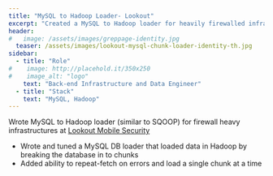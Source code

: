 ```yaml
---
title: "MySQL to Hadoop Loader- Lookout"
excerpt: "Created a MySQL to Hadoop loader for heavily firewalled infrastructures (2013-15)"
header:
#   image: /assets/images/greppage-identity.jpg
  teaser: /assets/images/lookout-mysql-chunk-loader-identity-th.jpg
sidebar:
  - title: "Role"
#    image: http://placehold.it/350x250
#    image_alt: "logo"
    text: "Back-end Infrastructure and Data Engineer"
  - title: "Stack"
    text: "MySQL, Hadoop"
---
```


Wrote MySQL to Hadoop loader (similar to SQOOP) for firewall heavy infrastructures at [Lookout Mobile Security](https://www.lookout.com)

- Wrote and tuned a MySQL DB loader that loaded data in Hadoop by breaking the database in to chunks
- Added ability to repeat-fetch on errors and load a single chunk at a time
